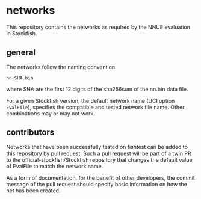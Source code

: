 # networks

This repository contains the networks as required by the NNUE evaluation in Stockfish.

## general

The networks follow the naming convention
```
nn-SHA.bin
```
where SHA are the first 12 digits of the sha256sum of the nn.bin data file.

For a given Stockfish version, the default network name (UCI option `EvalFile`),
specifies the compatible and tested network file name. Other combinations may or may not work.

## contributors

Networks that have been successfully tested on fishtest can be added to this repository by pull request.
Such a pull request will be part of a twin PR to the official-stockfish/Stockfish repository that
changes the default value of EvalFile to match the network name.

As a form of documentation, for the benefit of other developers,
the commit message of the pull request should specify basic information
on how the net has been created.

